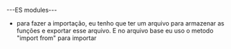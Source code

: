 ---ES modules---

- para fazer a importação, eu tenho que ter um arquivo para armazenar as funções e exportar esse arquivo. E no arquivo base eu uso o metodo "import from" para importar